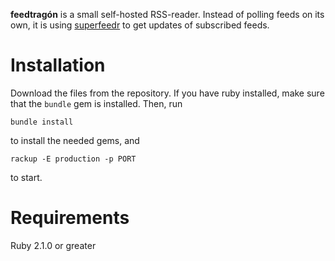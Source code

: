 **feedtragón** is a small self-hosted RSS-reader. Instead of polling feeds on its own, it is using [superfeedr](https://superfeedr.com) to get updates of subscribed feeds.

# Installation

Download the files from the repository. If you have ruby installed, make sure that the `bundle` gem is installed. Then, run

    bundle install

to install the needed gems, and

    rackup -E production -p PORT

to start.

# Requirements

 Ruby 2.1.0 or greater
